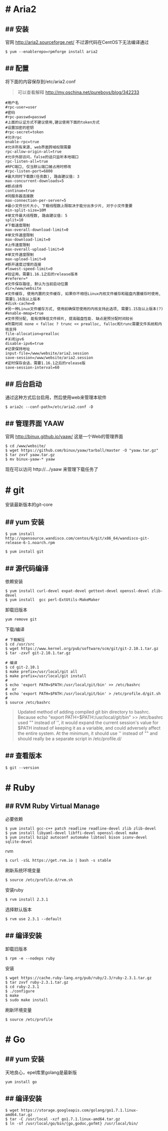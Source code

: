 

# # Aria2
## ## 安装
官网 http://aria2.sourceforge.net/ 不过源代码在CentOS下无法编译通过
```
$ yum --enablerepo=rpmforge install aria2
```
## ## 配置
将下面的内容保存到/etc/aria2.conf
> 可以查看解释 http://my.oschina.net/pureboys/blog/342233

```
#用户名
#rpc-user=user
#密码
#rpc-passwd=passwd
#上面的认证方式不建议使用,建议使用下面的token方式
#设置加密的密钥
#rpc-secret=token
#允许rpc
enable-rpc=true
#允许所有来源, web界面跨域权限需要
rpc-allow-origin-all=true
#允许外部访问，false的话只监听本地端口
rpc-listen-all=true
#RPC端口, 仅当默认端口被占用时修改
#rpc-listen-port=6800
#最大同时下载数(任务数), 路由建议值: 3
max-concurrent-downloads=5
#断点续传
continue=true
#同服务器连接数
max-connection-per-server=5
#最小文件分片大小, 下载线程数上限取决于能分出多少片, 对于小文件重要
min-split-size=10M
#单文件最大线程数, 路由建议值: 5
split=10
#下载速度限制
max-overall-download-limit=0
#单文件速度限制
max-download-limit=0
#上传速度限制
max-overall-upload-limit=0
#单文件速度限制
max-upload-limit=0
#断开速度过慢的连接
#lowest-speed-limit=0
#验证用，需要1.16.1之后的release版本
#referer=*
#文件保存路径, 默认为当前启动位置
dir=/www/website
#文件缓存, 使用内置的文件缓存, 如果你不相信Linux内核文件缓存和磁盘内置缓存时使用, 需要1.16及以上版本
#disk-cache=0
#另一种Linux文件缓存方式, 使用前确保您使用的内核支持此选项, 需要1.15及以上版本(?)
#enable-mmap=true
#文件预分配, 能有效降低文件碎片, 提高磁盘性能. 缺点是预分配时间较长
#所需时间 none < falloc ? trunc << prealloc, falloc和trunc需要文件系统和内核支持
file-allocation=prealloc
#关闭ipv6
disable-ipv6=true
#记录保持地址
input-file=/www/website/aria2.session
save-session=/www/website/aria2.session
#定时保存会话，需要1.16.1之后的release版
save-session-interval=60
```
## ## 后台启动
通过这种方式后台启用，然后使用web来管理本软件
```
$ aria2c --conf-path=/etc/aria2.conf -D
```
## ## 管理界面 YAAW
官网 http://binux.github.io/yaaw/
这是一个Web的管理界面
```
$ cd /www/website/
$ wget https://github.com/binux/yaaw/tarball/master -O "yaaw.tar.gz"
$ tar zxvf yaaw.tar.gz
$ mv binux-yaaw-* yaaw
```
现在可以访问 http://.../yaaw 来管理下载任务了

# # git
安装最新版本的git-core
## ## yum 安装
```
$ yum install http://opensource.wandisco.com/centos/6/git/x86_64/wandisco-git-release-6-1.noarch.rpm
```
```
$ yum install git
```
## ## 源代码编译
依赖安装
```
$ yum install curl-devel expat-devel gettext-devel openssl-devel zlib-devel
$ yum install  gcc perl-ExtUtils-MakeMaker
```
卸载旧版本
```
yum remove git
```
下载/编译
```
# 下载解压
$ cd /usr/src
$ wget https://www.kernel.org/pub/software/scm/git/git-2.10.1.tar.gz
$ tar -zxvf git-2.10.1.tar.gz

# 编译
$ cd git-2.10.1
$ make prefix=/usr/local/git all
$ make prefix=/usr/local/git install
#
$ echo 'export PATH=$PATH:/usr/local/git/bin' >> /etc/bashrc
#  or
$ echo 'export PATH=$PATH:/usr/local/git/bin' > /etc/profile.d/git.sh
#
$ source /etc/bashrc
```
> Updated method of adding compiled git bin directory to bashrc. Because echo "export PATH=$PATH:/usr/local/git/bin" >> /etc/bashrc used "" instead of '', it would expand the current session's value for $PATH instead of keeping it as a variable, and could adversely affect the entire system. At the minimum, it should use '' instead of "" and should really be a separate script in /etc/profile.d/

## ## 查看版本
```
$ git --version
```

# # Ruby
## ## RVM Ruby Virtual Manage
必要依赖
```
$ yum install gcc-c++ patch readline readline-devel zlib zlib-devel
$ yum install libyaml-devel libffi-devel openssl-devel make
$ yum install bzip2 autoconf automake libtool bison iconv-devel sqlite-devel
```
rvm
```
$ curl -sSL https://get.rvm.io | bash -s stable
```
刷新系统环境变量
```
$ source /etc/profile.d/rvm.sh
```
安装ruby
```
$ rvm install 2.3.1
```
选择默认版本
```
$ rvm use 2.3.1 --default
```

## ## 编译安装
卸载旧版本
```
$ rpm -e --nodeps ruby
```
安装
```
$ wget https://cache.ruby-lang.org/pub/ruby/2.3/ruby-2.3.1.tar.gz
$ tar zxvf ruby-2.3.1.tar.gz
$ cd ruby-2.3.1
$ ./configure
$ make
$ sudo make install
```
刷新环境变量
```
$ source /etc/profile
```

# # Go
## ## yum 安装
天地良心，epel库里golang是最新版
```
yum install go
```

## ## 编译安装
```
$ wget https://storage.googleapis.com/golang/go1.7.1.linux-amd64.tar.gz
$ tar -C /usr/local -xzf go1.7.1.linux-amd64.tar.gz
$ ln -sf /usr/local/go/bin/{go,godoc,gofmt} /usr/local/bin/
```
